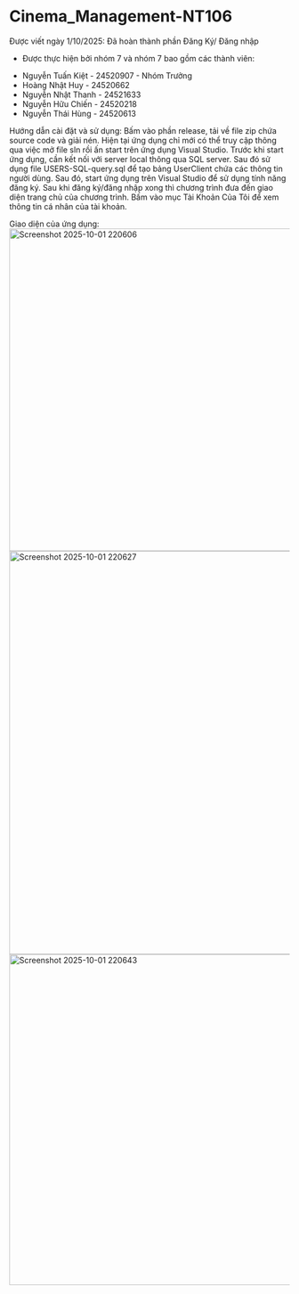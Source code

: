 # Cinema_Management-NT106
Được viết ngày 1/10/2025: Đã hoàn thành phần Đăng Ký/ Đăng nhập 
- Được thực hiện bởi nhóm 7 và nhóm 7 bao gồm các thành viên:
+ Nguyễn Tuấn Kiệt - 24520907 - Nhóm Trưởng
+ Hoàng Nhật Huy - 24520662	
+ Nguyễn Nhật Thanh - 24521633	
+ Nguyễn Hữu Chiến - 24520218	
+ Nguyễn Thái Hùng - 24520613	

Hướng dẫn cài đặt và sử dụng:
Bấm vào phần release, tải về file zip chứa source code và giải nén. Hiện tại ứng dụng chỉ mới có thể truy cập thông qua việc mở file sln rồi ấn start trên ứng dụng Visual Studio. Trước khi start ứng dụng, cần  kết nối với server local thông qua SQL server. Sau đó sử dụng file USERS-SQL-query.sql để tạo bảng UserClient chứa các thông tin người dùng. Sau đó, start ứng dụng trên Visual Studio để sử dụng tính năng đăng ký. Sau khi đăng ký/đăng nhập xong thì chương trình đưa đến giao diện trang chủ của chương trình. Bấm vào mục Tài Khoản Của Tôi để xem thông tin cá nhân của tài khoản.

Giao diện của ứng dụng:
<img width="965" height="579" alt="Screenshot 2025-10-01 220606" src="https://github.com/user-attachments/assets/474589e4-d783-4ddd-89d9-ec7ca83f9494" />
<img width="1065" height="724" alt="Screenshot 2025-10-01 220627" src="https://github.com/user-attachments/assets/05f452ba-60a7-48e6-9302-9e529e850700" />
<img width="952" height="594" alt="Screenshot 2025-10-01 220643" src="https://github.com/user-attachments/assets/10580a09-063b-4de5-bb6b-457a8e48a34b" />




